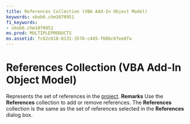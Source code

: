 ```yaml
---
title: References Collection (VBA Add-In Object Model)
keywords: vbob6.chm1070951
f1_keywords:
- vbob6.chm1070951
ms.prod: MULTIPLEPRODUCTS
ms.assetid: fc62c618-8131-3578-c445-f60bc6fee8fa
---
```



# References Collection (VBA Add-In Object Model)



Represents the set of references in the [project](vbe-glossary.md).
 **Remarks**
Use the  **References** collection to add or remove references. The **References** collection is the same as the set of references selected in the **References** dialog box.


